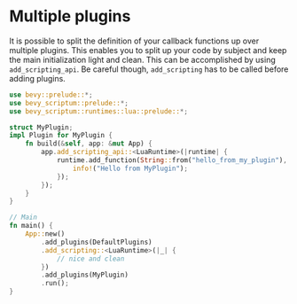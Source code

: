 # Multiple plugins

It is possible to split the definition of your callback functions up over multiple plugins. This enables you to split up your code by subject and keep the main initialization light and clean.
This can be accomplished by using `add_scripting_api`. Be careful though, `add_scripting` has to be called before adding plugins.
```rust
use bevy::prelude::*;
use bevy_scriptum::prelude::*;
use bevy_scriptum::runtimes::lua::prelude::*;

struct MyPlugin;
impl Plugin for MyPlugin {
    fn build(&self, app: &mut App) {
        app.add_scripting_api::<LuaRuntime>(|runtime| {
            runtime.add_function(String::from("hello_from_my_plugin"), || {
                info!("Hello from MyPlugin");
            });
        });
    }
}

// Main
fn main() {
    App::new()
        .add_plugins(DefaultPlugins)
        .add_scripting::<LuaRuntime>(|_| {
            // nice and clean
        })
        .add_plugins(MyPlugin)
        .run();
}
```
